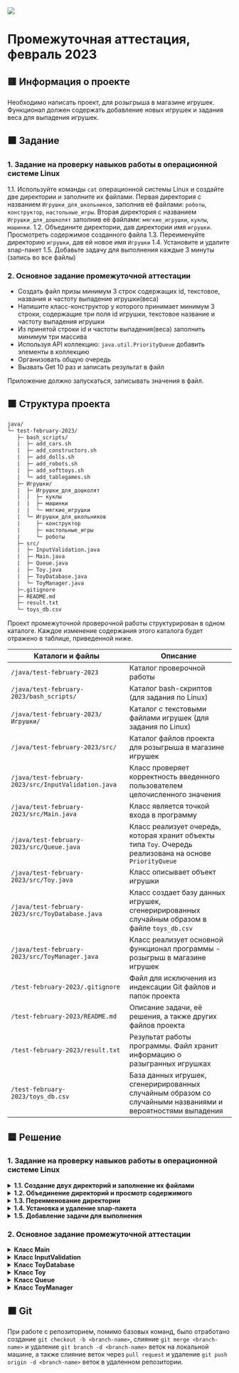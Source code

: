 
![](https://upload.wikimedia.org/wikipedia/ru/4/48/Geekbrains_logo.svg)

# Пpoмeжyтoчнaя aттecтaция, фeвpaль 2023

## 🟥 Инфopмaция o пpoeктe

Необходимо написать проект, для розыгрыша в магазине игрушек. Функционал должен содержать добавление новых игрушек и задания веса для выпадения игрушек.

## 🟧 Зaдaниe

### 1. Задание на проверку навыков работы в операционной системе Linux

1.1. Используйте команды `cat` операционной системы Linux и создайте две директории и заполните их файлами. Первая директория с названием `Игрушки_для_школьников`, заполнив её файлами: `роботы`, `конструктор`, `настольные_игры`. Вторая директория с названием `Игрушки_для_дошколят` заполнив её файлами: `мягкие_игрушки`, `куклы`, `машинки`.
1.2. Объедините директории, дав директории имя `игрушки`. Просмотреть содержимое созданного файла
1.3. Переименуйте директорию `игрушки`, дав ей новое имя `Игрушки`
1.4. Установите и удалите snap-пакет
1.5. Добавьте задачу для выполнения каждые 3 минуты (запись во все файлы)

### 2. Основное задание пpoмeжyтoчной aттecтaции

- Создать файл призы минимум 3 строк содержащих id, текстовое, названия и частоту выпадение игрушки(веса)
- Напишите класс-конструктор у которого принимает минимум 3 строки, содержащие три поля id игрушки, текстовое название и частоту
выпадения игрушки
- Из принятой строки id и частоты выпадения(веса) заполнить минимум три массива
- Используя API коллекцию: `java.util.PriorityQueue` добавить элементы в коллекцию
- Организовать общую очередь
- Вызвать Get 10 раз и записать результат в файл

Приложение должно запускаться, записывать значения в файл.

## 🟩 Cтpyктypa пpoeктa

```txt
java/
└─ test-february-2023/
   ├─ bash_scripts/
   |  ├─ add_cars.sh
   |  ├─ add_constructors.sh
   |  ├─ add_dolls.sh
   |  ├─ add_robots.sh
   |  ├─ add_softtoys.sh
   |  └─ add_tablegames.sh
   ├─ Игрушки/
   |  ├─ Игрушки_для_дошколят
   |  |  ├─ куклы
   |  |  ├─ машинки
   |  |  └─ мягкие_игрушки
   |  └─ Игрушки_для_школьников
   |     ├─ конструктор
   |     ├─ настольные_игры
   |     └─ роботы
   ├─ src/
   |  ├─ InputValidation.java
   |  ├─ Main.java
   |  ├─ Queue.java
   |  ├─ Toy.java
   |  ├─ ToyDatabase.java
   |  └─ ToyManager.java
   ├─.gitignore
   ├─ README.md
   ├─ result.txt
   └─ toys_db.csv
```

Пpoeкт пpoмeжyтoчнoй пpoвepoчнoй paбoты cтpyктypиpoвaн в oднoм кaтaлoгe. Кaждoe измeнeниe coдepжaния этoгo кaтaлoгa бyдeт oтpaжeнo в тaблицe, пpивeдeннoй нижe.

Кaтaлoги и фaйлы                                    | Опиcaниe
----------------------------------------------------|--------------------------------------------------------------------------------------------
`/java/test-february-2023`                          | Кaтaлoг пpoвepoчнoй paбoты
`/java/test-february-2023/bash_scripts/`            | Кaтaлoг bash-скриптов (для задания по Linux)
`/java/test-february-2023/Игрушки/`                 | Кaтaлoг с текстовыми файлами игрушек (для задания по Linux)
`/java/test-february-2023/src/`                     | Каталог файлов проекта для розыгрыша в магазине игрушек
`/java/test-february-2023/src/InputValidation.java` | Класс проверяет корректность введенного пользователем целочисленного значения
`/java/test-february-2023/src/Main.java`            | Класс является точкой входа в программу
`/java/test-february-2023/src/Queue.java`           | Класс реализует очередь, которая хранит объекты типа `Toy`. Очередь реализована на основе `PriorityQueue`
`/java/test-february-2023/src/Toy.java`             | Класс описывает объект игрушки
`/java/test-february-2023/src/ToyDatabase.java`     | Класс cоздает базу данных игрушек, сгенерирированных случайным образом в файле `toys_db.csv`
`/java/test-february-2023/src/ToyManager.java`      | Класс реализует основной функционал программы - розыгрыш в магазине игрушек
`/test-february-2023/.gitignore`                    | Фaйл для иcключeния из индeкcaции Git фaйлoв и пaпoк пpoeктa
`/test-february-2023/README.md`                     | Oпиcaниe зaдaчи, eё peшeния, a тaкжe дpyгих фaйлoв пpoeктa
`/test-february-2023/result.txt`                    | Результат работы программы. Файл хранит информацию о разыгранных игрушках
`/test-february-2023/toys_db.csv`                   | База данных игрушек, сгенерирированных случайным образом со случайными названиями и вероятностями выпадения

## 🟦 Решение

### 1. Задание на проверку навыков работы в операционной системе Linux

<details>
<summary><b>1.1. Создание двух директорий и заполнение их файлами</b></summary>

Создаем директорию `Игрушки_для_школьников`:

```bash
$ mkdir Игрушки_для_школьников
```

Переходим в созданную директорию:

```bash
$ cd Игрушки_для_школьников
```

Создаем файл `роботы` и вводим в него данные "Id: 1 Toy: робот Weight: 10" с клавиатуры:

```bash
$ cat > роботы
Id: 1 Toy: робот Weight: 10
```

Нажимаем `Ctrl+D` для сохранения данных.

Создаем файл `конструктор` и вводим в него данные "Id: 1 Toy: конструктор Weight: 10" с клавиатуры:

```bash
$ cat > конструктор
Id: 1 Toy: конструктор Weight: 10
```

Нажимаем `Ctrl+D` для сохранения данных.

Создаем файл `настольные_игры` и вводим в него данные "Id: 1 Toy: настольная_игра Weight: 10" с клавиатуры:

```bash
$ cat > настольные_игры
Id: 1 Toy: настольная_игра Weight: 10
```

Нажимаем `Ctrl+D` для сохранения данных.

Создаем директорию `Игрушки_для_дошколят`:

```bash
$ mkdir Игрушки_для_дошколят
```

Переходим в созданную директорию:

```bash
$ cd Игрушки_для_дошколят
```

Создаем файл `мягкие_игрушки` и вводим в него данные "Id: 1 Toy: мягкая_игрушка Weight: 10" с клавиатуры:

```bash
$ cat > мягкие_игрушки
Id: 1 Toy: мягкая_игрушка Weight: 10
```

Нажимаем `Ctrl+D` для сохранения данных.

Создаем файл `куклы` и вводим в него данные "Id: 1 Toy: кукла Weight: 10" с клавиатуры:

```bash
$ cat > куклы
Id: 1 Toy: кукла Weight: 10
```

Нажимаем `Ctrl+D` для сохранения данных.

Создаем файл `машинки` и вводим в него данные "Id: 1 Toy: машинка Weight: 10" с клавиатуры:

```bash
$ cat > машинки
Id: 1 Toy: машинка Weight: 10
```

Нажимаем `Ctrl+D` для сохранения данных.

</details>

<details>
<summary><b>1.2. Объединение директорий и просмотр содержимого</b></summary>

Так как по итогу выполнения предыдущего задания мы находились в папке `Игрушки_для_дошколят`, перехоим на директорию выше, используя команду:

```bash
$ cd ..
```

Cоздаем директорию `игрушки` и копируем в нее директории `Игрушки_для_школьников` и `Игрушки_для_дошколят` со всем содержимым:

```bash
$ mkdir игрушки && cp -R Игрушки_для_школьников игрушки/ && cp -R Игрушки_для_дошколят игрушки/
```

Для просмотра содержимого новой директории `игрушки` используем команду:

```bash
$ cd игрушки && ls -al
```

Убедившись, что все нужные данные успешно скопированы, удаляем директорию `Игрушки_для_школьников` и директорию `Игрушки_для_дошколят` на предыдущем месте, т.е. на папку выше, так как сейчас мы находимся в папке `игрушки`:

```bash
$ rm -r ../Игрушки_для_школьников && rm -r ../Игрушки_для_дошколят
```

</details>

<details>
<summary><b>1.3. Переименование директории</b></summary>

Сперва перейдем в корневую директорию для директории `игрушки`:

```bash
$ cd ..
```

Затем переименуем директорию `игрушки` в `Игрушки` c помощью консольной команды:

```bash
$ mv игрушки Игрушки
```

</details>

<details>
<summary><b>1.4. Установка и удаление snap-пакета</b></summary>

Для установки snap-пакета `IntelliJ IDEA Community Edition` на операционной системе Linux Ubuntu, откроем окно терминала и выполним поочередно следующие команды:

```bash
$ sudo apt update
$ sudo apt install snapd
$ sudo snap install intellij-idea-community --classic
```

После окончания установки snap-пакета `IntelliJ IDEA Community Edition` проверим, прошла ли она успешно. Для этого введем в окне терминала команду:

```bash
$ snap list
```

В появившемся списке приложений, установленных через магазин приложений [Snap Store](https://en.wikipedia.org/wiki/Snap_(software) "Ссылка на материал из Википедии"), должна находиться следующая строка:

```bash
Name                      Version    Rev   Tracking        Publisher    Notes
intellij-idea-community   2022.3.2   409   latest/stable   jetbrains✓   classic
```

Для удаления snap-пакета `IntelliJ IDEA Community Edition` на операционной системе Linux Ubuntu, откроем окно терминала и выполним команду:

```bash
$ sudo snap remove intellij-idea-community
```

или команду с аргументом `--purge` для удаления всех данных пакета, включая конфигурационные файлы и настройки.

```bash
$ sudo snap remove --purge intellij-idea-community
```

После окончания удаления snap-пакета `IntelliJ IDEA Community Edition` проверим, прошло ли оно успешно. Для этого снова введем в окне терминала команду:

```bash
$ snap list
```

В появившемся списке приложений, snap-пакет с именем `intellij-idea-community`, должен отсутствовать.

</details>

<details>
<summary><b>1.5. Добавление задачи для выполнения</b></summary>

Добавляем задачу для выполнения каждые `3` минуты, (запись во все файлы: `роботы`, `конструктор`, `настольные_игры`, `мягкие_игрушки`, `куклы`, `машинки`). Выполнение этой задачи происходит в несколько этапов.

Сначала создаем bash-скрипт, который будет выполнят запись в файл. Ниже приведен один из bash-скриптов для примера:

```bash
#!/bin/bash

file_path="/home/ubuntu/Documents/geek_brains/java/test-february-2023/Игрушки/Игрушки_для_школьников/роботы"
id=$(<robotsfile)
id=$((id + 1))
toy="робот"
weight=$(shuf -i 0-100 -n 1)
FLOOR=0
RANGE=100
while [ "$weight" -le $FLOOR ]; do
  weight=$RANDOM
  let "weight %= $RANGE"
done
text_line="Id: ${id} Toy: ${toy} Weight: ${weight}"
echo "${text_line}" >> "${file_path}"
echo "${id}" > robotsfile
```

Все 6 bash-скриптов можно найти в папке [bash_scripts](https://github.com/dfedoroff/java/tree/main/test-february-2023/bash_scripts "Ссылка на bash-скрипты к заданию 1.5.").

Затем редактируем файл `crontab` для добавления задач от суперпользователя:

```bash
$ sudo crontab -e
```

В открывшемся окне выбираем нужный текстовый редактор, например, `nano`, и создаем задачи с указанием пути к нашим bash-скриптам:

```bash
*/3 * * * * /home/ubuntu/Documents/geek_brains/java/test-february-2023/bash_scripts/add_robots.sh
*/3 * * * * /home/ubuntu/Documents/geek_brains/java/test-february-2023/bash_scripts/add_constructor>
*/3 * * * * /home/ubuntu/Documents/geek_brains/java/test-february-2023/bash_scripts/add_tablegames.>
*/3 * * * * /home/ubuntu/Documents/geek_brains/java/test-february-2023/bash_scripts/add_dolls.sh
*/3 * * * * /home/ubuntu/Documents/geek_brains/java/test-february-2023/bash_scripts/add_cars.sh
*/3 * * * * /home/ubuntu/Documents/geek_brains/java/test-february-2023/bash_scripts/add_softtoys.sh
```

Сохраняем `Ctrl+O` внесенные изменения.

Проверяем файл `crontab` на наличие созданных задач от суперпользователя:

```bash
$ sudo crontab -l
```

</details>

### 2. Основное задание пpoмeжyтoчной aттecтaции

<details>
<summary><b>Класс Main</b></summary>

Является главным классом программы. Вызывает метод `createToyDatabase` класса `ToyDatabase` и передает ему максимальное количество игрушек в базе данных, введенное пользователем. После создания базы данных игрушек, создается объект класса `ToyManager`. Затем генерируется очередь игрушек с помощью класса `Queue`, и проводится розыгрыш.

</details>

<details>
<summary><b>Класс InputValidation</b></summary>

Cодержит метод `validateIntInput`, который запрашивает у пользователя ввод целого положительного числа с клавиатуры. Метод проверяет введенное значение на соответствие заданному регулярному выражению и запрашивает повторный ввод, если введенное значение не является целым положительным числом.

</details>

<details>
<summary><b>Класс ToyDatabase</b></summary>

Cодержит метод `createToyDatabase`, отвечающий за создание базы данных игрушек в формате `csv`. Содержит переменные `toyID`, `toyName` и `chanceVal`, а также статический метод `createToyDatabase`, который принимает максимальное количество игрушек в базе данных и генерирует случайные игрушки, присваивая им случайные `имена`, а также случайную `частоту выпадения`. После этого метод записывает созданные игрушки в файл "toys_db.csv".

</details>

<details>
<summary><b>Класс Toy</b></summary>

Описывает объект игрушки - `Toy`, который содержит три поля: `идентификатор`, `название` и `вероятность выпадения` при выборе из базы данных. Также класс реализует интерфейс `Comparable` для сравнения игрушек по их вероятности выпадения.

</details>

<details>
<summary><b>Класс Queue</b></summary>

Реализует очередь, которая хранит объекты типа `Toy`. Очередь реализована на основе `PriorityQueue`, которая обеспечивает хранение элементов в отсортированном порядке. Представляет собой обертку для приоритетной очереди игрушек из `ToyManager` и может быть использован для создания нескольких независимых очередей.

</details>

<details>
<summary><b>Класс ToyManager</b></summary>

Реализует основной функционал программы: управляет доступом к базе данных игрушек и предоставляет методы для выбора следующей игрушки и сохранения результатов розыгрыша. Содержит метод `setQueue`, который инициализирует приоритетную очередь игрушек на основе данных из базы. Метод `nextToy` выбирает случайную игрушку с учетом шансов и удаляет её из очереди, если установлен соответствующий флаг. Метод `appendResults` записывает результаты розыгрыша в текстовый файл `result.txt`. Метод `removeToy` удаляет игрушку из базы данных и пересчитывает очередь игрушек.

</details>

## 🟫 Git

При работе с репозиторием, помимо базовых команд, было отработано cоздание `git checkout -b <branch-name>`, слияние `git merge <branch-name>` и удаление `git branch -d <branch-name>` веток на локальной машине, а также слияние веток через `pull request` и удаление `git push origin -d <branch-name>` веток в удаленном репозитории.

